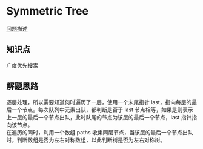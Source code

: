 # Symmetric Tree

[问题描述](https://leetcode.com/problems/symmetric-tree/)

## 知识点

广度优先搜索

## 解题思路

逐层处理，所以需要知道何时遍历了一层，使用一个末尾指针 last，指向每层的最后一个节点。每次队列中元素出队，都判断是否于 last 节点相等，如果是则表示上一层的最后一个节点出队，此时队尾的节点为该层的最后一个节点，last 指针指向该节点。  
在遍历的同时，利用一个数组 paths 收集同层节点，当该层的最后一个节点出队时，判断数组是否为左右对称数组，以此判断树是否为左右对称树。
